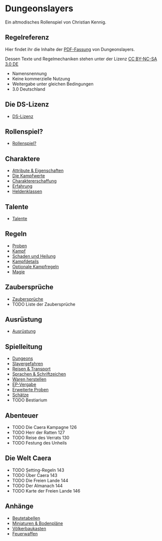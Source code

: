 # Dungeonslayers

Ein altmodisches Rollenspiel von Christian Kennig.

## Regelreferenz

Hier findet ihr die Inhalte der [PDF-Fassung](https://www.dungeonslayers.net/produkte/dungeonslayers-grundregelwerk/) von Dungeonslayers.

Dessen Texte und Regelmechaniken stehen unter der Lizenz [CC BY-NC-SA 3.0 DE](http://creativecommons.org/licenses/by-nc-sa/3.0/de/)

- Namensnennung
- Keine kommerzielle Nutzung
- Weitergabe unter gleichen Bedingungen 
- 3.0 Deutschland

## Die DS-Lizenz

- [DS-Lizenz](ds-lizenz.md)

## Rollenspiel?

- [Rollenspiel?](rollenspiel.md)

## Charaktere

- [Attribute & Eigenschaften](charaktere-attribute-eigenschaften.md)
- [Die Kampfwerte](charaktere-attribute-eigenschaften.md#die-kampfwerte)
- [Charaktererschaffung](charaktere-charaktererschaffung.md)
- [Erfahrung](charaktere-erfahrung.md)
- [Heldenklassen](charaktere-heldenklassen.md)

## Talente

- [Talente](talente.md)

## Regeln

- [Proben](regeln-proben.md)
- [Kampf](regeln-kampf.md)
- [Schaden und Heilung](regeln-schaden-heilung.md)
- [Kampfdetails](regeln-kampfdetails.md)
- [Optionale Kampfregeln](regeln-kampfdetails.md#optionale-kampfregeln)
- [Magie](regeln-magie.md)

## Zaubersprüche

- [Zaubersprüche](zaubersprueche.md)
- TODO Liste der Zaubersprüche

## Ausrüstung

- [Ausrüstung](ausruestung.md)

## Spielleitung

- [Dungeons](spielleitung-dungeons.md)
- [Slayergefahren](spielleitung-slayergefahren.md)
- [Reisen & Transport](spielleitung-reisen-transport.md)
- [Sprachen & Schriftzeichen](spielleitung-sprachen-ep-vergabe.md)
- [Waren herstellen](spielleitung-waren-herstellen.md)
- [EP-Vergabe](spielleitung-sprachen-ep-vergabe.md#ep-vergabe)
- [Erweiterte Proben](spielleitung-erweiterte-proben.md)
- [Schätze](spielleitung-schaetze.md)
- TODO Bestiarium

## Abenteuer

- TODO Die Caera Kampagne 126
- TODO Herr der Ratten 127
- TODO Reise des Verrats 130
- TODO Festung des Unheils

## Die Welt Caera

- TODO Setting-Regeln 143
- TODO Über Caera 143
- TODO Die Freien Lande 144
- TODO Der Almanach 144
- TODO Karte der Freien Lande 146

## Anhänge

- [Beutetabellen](anhang-beutetabellen.md)
- [Miniaturen & Bodenpläne](anhang-miniaturen-bodenplaene.md) 
- [Völkerbaukasten](anhang-voelkerbaukasten.md)
- [Feuerwaffen](anhang-feuerwaffen.md)